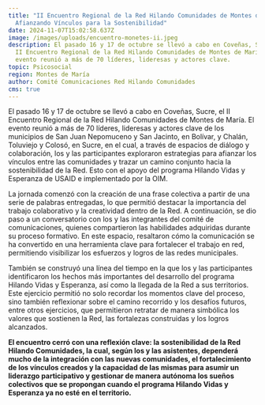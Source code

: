 ```yaml
---
title: "II Encuentro Regional de la Red Hilando Comunidades de Montes de María:
  Afianzando Vínculos para la Sostenibilidad"
date: 2024-11-07T15:02:58.637Z
image: /images/uploads/encuentro-monetes-ii.jpeg
description: El pasado 16 y 17 de octubre se llevó a cabo en Coveñas, Sucre, el
  II Encuentro Regional de la Red Hilando Comunidades de Montes de María. El
  evento reunió a más de 70 líderes, lideresas y actores clave.
topic: Psicosocial
region: Montes de María
author: Comité Comunicaciones Red Hilando Comunidades
cms: true
---
```

El pasado 16 y 17 de octubre se llevó a cabo en Coveñas, Sucre, el II Encuentro Regional de la Red Hilando Comunidades de Montes de María. El evento reunió a más de 70 líderes, lideresas y actores clave de los municipios de San Juan Nepomuceno y San Jacinto, en Bolívar, y Chalán, Toluviejo y Colosó, en Sucre, en el cual, a través de espacios de diálogo y colaboración, los y las participantes exploraron estrategias para afianzar los vínculos entre las comunidades y trazar un camino conjunto hacia la sostenibilidad de la Red. Esto con el apoyo del programa Hilando Vidas y Esperanza de USAID e implementado por la OIM. 

La jornada comenzó con la creación de una frase colectiva a partir de una serie de palabras entregadas, lo que permitió destacar la importancia del trabajo colaborativo y la creatividad dentro de la Red. A continuación, se dio paso a un conversatorio con los y las integrantes del comité de comunicaciones, quienes compartieron las habilidades adquiridas durante su proceso formativo. En este espacio, resaltaron cómo la comunicación se ha convertido en una herramienta clave para fortalecer el trabajo en red, permitiendo visibilizar los esfuerzos y logros de las redes municipales.

También se construyó una línea del tiempo en la que los y las participantes identificaron los hechos más importantes del desarrollo del programa Hilando Vidas y Esperanza, así como la llegada de la Red a sus territorios. Este ejercicio permitió no solo recordar los momentos clave del proceso, sino también reflexionar sobre el camino recorrido y los desafíos futuros,  entre otros ejercicios, que permitieron retratar de manera simbólica los valores que sostienen la Red, las fortalezas construidas y los logros alcanzados. 

**El encuentro cerró con una reflexión clave: la sostenibilidad de la Red Hilando Comunidades, la cual, según los y las asistentes, dependerá mucho de la integración con las nuevas comunidades, el fortalecimiento de los vínculos creados y la capacidad de las mismas para asumir un liderazgo participativo y gestionar de manera autónoma los sueños colectivos que se propongan cuando el programa Hilando Vidas y Esperanza ya no esté en el territorio.**